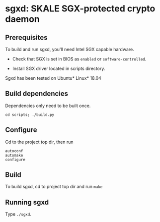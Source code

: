 # sgxd: SKALE SGX-protected crypto daemon

## Prerequisites

To build and run sgxd, you'll need Intel SGX capable hardware.

* Check that SGX is set in BIOS as `enabled` or `software-controlled`.


* Install SGX driver located in scripts directory.

Sgxd has been tested on Ubuntu\* Linux\* 18.04

## Build dependencies

Dependencies only need to be built once.

```
cd scripts; ./build.py
```
## Configure

Cd to the project top dir, then run

```
autoconf
automake
configure
```

## Build

To build sgxd, cd to project top dir and run `make` 

## Running sgxd

Type `./sgxd`.
